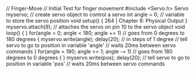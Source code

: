 // Finger-Move
// Initial Test for finger movement
#include <Servo.h> 
Servo myservo; // create servo object to control a servo int angle = 0;	// variable to store the servo position 
void setup() { 
264 
|	Chapter 8: Physical Output 
} 
myservo.attach(9); // attaches the servo on pin 10 to the servo object void loop() { 
} 
for(angle = 0; angle < 180; angle += 1) // goes from 0 degrees to 180 degrees 
{
myservo.write(angle); delay(20);
// in steps of 1 degree // tell servo to go to position in variable 'angle' // waits 20ms between servo commands 
}
for(angle = 180; angle >= 1; angle -= 1) // goes from 180 degrees to 0 degrees { 
}
myservo.write(pos); delay(20);
// tell servo to go to position in variable 'pos' // waits 20ms between servo commands
